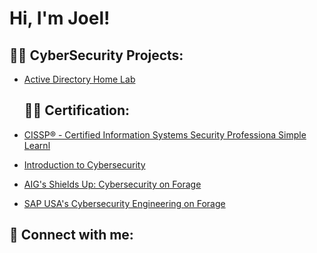 <h1>Hi, I'm Joel! <br/></h1>

<h2>👨‍💻 CyberSecurity Projects:</h2>

  - [Active Directory Home Lab](https://github.com/layemx/Tenable-Nessus-Vulnerability-Management-Lab/tree/main)

    <h2>👨‍💻 Certification:</h2>

  - [CISSP® - Certified Information Systems Security Professiona Simple Learnl](https://simpli-web.app.link/e/zM1Dk77sVDb)

  - [Introduction to Cybersecurity](https://www.credly.com/badges/3c5414a4-e4db-4e9e-b74e-72357e9453ee/public_url)

  - [AIG's Shields Up: Cybersecurity on Forage](https://www.theforage.com/virtual-internships/prototype/2ZFnEGEDKTQMtEv9C/AIG-Cybersecurity-Virtual-Experience-Program)

  - [SAP USA's Cybersecurity Engineering on Forage](https://www.theforage.com/virtual-internships/prototype/5L6aBHz9ZYCs4eibk/SAP-Cybersecurity-Virtual-Internship-Program)

    

    




<h2> 🤳 Connect with me:</h2>


[linkedin]: https://www.linkedin.com/in/olayemi-joel-mnse-coren-212a7964

<!--
**layemx/layemx** is a ✨ _special_ ✨ repository because its `README.md` (this file) appears on your GitHub profile.

Here are some ideas to get you started:

- 🔭 I’m currently working on ...
- 🌱 I’m currently learning ...
- 👯 I’m looking to collaborate on ...
- 🤔 I’m looking for help with ...
- 💬 Ask me about ...
- 📫 How to reach me: ...
- 😄 Pronouns: ...
- ⚡ Fun fact: ...
-->
